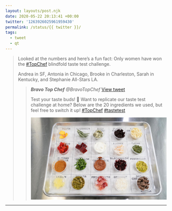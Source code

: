```yaml
---
layout: layouts/post.njk
date: 2020-05-22 20:13:41 +00:00
twitter: '1263926025961959430'
permalink: /status/{{ twitter }}/
tags: 
  - tweet
  - qt
---
```


> Looked at the numbers and here’s a fun fact: Only women have won the [#TopChef](https://twitter.com/hashtag/TopChef) blindfold taste test challenge.
> 
> Andrea in SF, Antonia in Chicago, Brooke in Charleston, Sarah in Kentucky, and Stephanie All-Stars LA. 
> 
> > <cite>**Bravo Top Chef** @BravoTopChef</cite> [View tweet](https://twitter.com/BravoTopChef/status/1263857559385051142)
> > 
> > Test your taste buds! 👅 Want to replicate our taste test challenge at home? Below are the 20 ingredients we used, but feel free to switch it up! [#TopChef](https://twitter.com/hashtag/TopChef) [#tastetest](https://twitter.com/hashtag/tastetest)
> > 
> > ![tray of 20 ingredients](/img/_qt/EYoftKlWoAAQ2k0.jpg)

---
